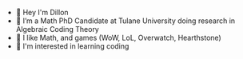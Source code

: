 - 👋 Hey I'm Dillon
- 🌱 I’m a Math PhD Candidate at Tulane University doing research in Algebraic Coding Theory
- 👀 I like Math, and games (WoW, LoL, Overwatch, Hearthstone)
- 🌴 I'm interested in learning coding

